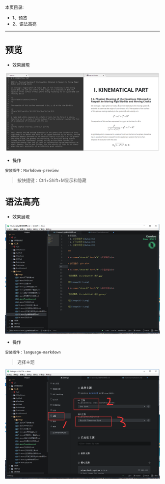 本页目录:
- 1、预览
- 2、语法高亮

***

# 预览
- 效果展現

![](image/8-1.png)

- 操作

`安装插件：Markdown-preview`

> 按快捷键：Ctrl+Shift+M显示和隐藏

# 语法高亮

- 效果展現

![](image/8-2.png)

- 操作

`安装插件：language-markdown`

>选择主题

![](image/8-3.png)
